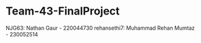 # Team-43-FinalProject
NJG63: Nathan Gaur - 220044730
rehansethi7: Muhammad Rehan Mumtaz - 230052514
